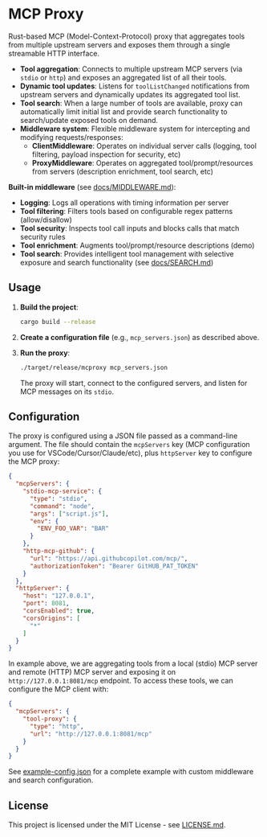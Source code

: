 # MCP Proxy

Rust-based MCP (Model-Context-Protocol) proxy that aggregates tools from multiple upstream servers and exposes them through a single streamable HTTP interface.

- **Tool aggregation**: Connects to multiple upstream MCP servers (via `stdio` or `http`) and exposes an aggregated list of all their tools.
- **Dynamic tool updates**: Listens for `toolListChanged` notifications from upstream servers and dynamically updates its aggregated tool list.
- **Tool search**: When a large number of tools are available, proxy can automatically limit initial list and provide search functionality to search/update exposed tools on demand.
- **Middleware system**: Flexible middleware system for intercepting and modifying requests/responses:
  - **ClientMiddleware**: Operates on individual server calls (logging, tool filtering, payload inspection for security, etc)
  - **ProxyMiddleware**: Operates on aggregated tool/prompt/resources from servers (description enrichment, tool search, etc)

**Built-in middleware** (see [docs/MIDDLEWARE.md](docs/MIDDLEWARE.md)): 
  - **Logging**: Logs all operations with timing information per server
  - **Tool filtering**: Filters tools based on configurable regex patterns (allow/disallow)
  - **Tool security**: Inspects tool call inputs and blocks calls that match security rules
  - **Tool enrichment**: Augments tool/prompt/resource descriptions (demo)
  - **Tool search**: Provides intelligent tool management with selective exposure and search functionality (see [docs/SEARCH.md](docs/SEARCH.md))


## Usage

1.  **Build the project**:
    ```sh
    cargo build --release
    ```

2.  **Create a configuration file** (e.g., `mcp_servers.json`) as described above.

3.  **Run the proxy**:
    ```sh
    ./target/release/mcproxy mcp_servers.json
    ```
    The proxy will start, connect to the configured servers, and listen for MCP messages on its `stdio`.


## Configuration

The proxy is configured using a JSON file passed as a command-line argument. The file should contain the `mcpServers` key (MCP configuration you use for VSCode/Cursor/Claude/etc), plus `httpServer` key to configure the MCP proxy: 

```json
{
  "mcpServers": {
    "stdio-mcp-service": {
      "type": "stdio",
      "command": "node",
      "args": ["script.js"],
      "env": {
        "ENV_FOO_VAR": "BAR"
      }
    },
    "http-mcp-github": {
      "url": "https://api.githubcopilot.com/mcp/",
      "authorizationToken": "Bearer GitHUB_PAT_TOKEN"
    }
  },
  "httpServer": {
    "host": "127.0.0.1",
    "port": 8081,
    "corsEnabled": true,
    "corsOrigins": [
      "*"
    ]
  }
}
```

In example above, we are aggregating tools from a local (stdio) MCP server and remote (HTTP) MCP server and exposing it on `http://127.0.0.1:8081/mcp` endpoint. To access these tools, we can configure the MCP client with:

```json
{
  "mcpServers": {
    "tool-proxy": {
      "type": "http",
      "url": "http://127.0.0.1:8081/mcp"
    }
  }
}
```

See [example-config.json](example-config.json) for a complete example with custom middleware and search configuration.

## License
This project is licensed under the MIT License - see [LICENSE.md](LICENSE.md).
